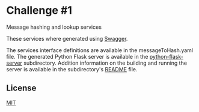# Challenge #1

Message hashing and lookup services

These services where generated using [Swagger].

The services interface definitions are available in the messageToHash.yaml file.  The generated Python Flask server is available in the [python-flask-server] subdirectory.  Addition information on the building and running the server is available in the subdirectory's [README][README_sub] file.


License
----
[MIT][MIT_lic]


[swagger]: <https://swagger.io>
[python-flask-server]: <https://github.com/scrumpi3/SOLUTION_BENJAMIN_BECKMANN/tree/master/Challenge_1/python-flask-server>
[MIT_lic]: <https://opensource.org/licenses/MIT>
[README_sub]: <https://github.com/scrumpi3/SOLUTION_BENJAMIN_BECKMANN/blob/master/Challenge_1/python-flask-server/README.md>

